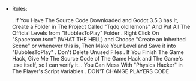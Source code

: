 - Rules:

  . If You Have The Source Code Downloaded and Godot 3.5.3 has It, Create a Folder in The Project Called "Tqdq old lemons" And Put All The Official Levels from "BubblesToPlay" Folder
  . Right Click On "Spacetoon.tscn" (WHAT THE HELL) and Choose "Create an Inherited Scene" or whenever this is, Then Make Your Level and Save it into "BubblesToPlay"
  . Don't Delete Unused Files
  . If You Finish The Game Hack, Give Me The Source Code of The Game Hack and The Game's .exe itself, so I can verify it.
  . You Can Mess With "Physics Hacker" in The Player's Script Variables
  . DON'T CHANGE PLAYERS CODE
